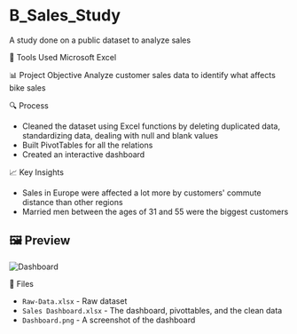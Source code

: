# B_Sales_Study
A study done on a public dataset to analyze sales

📌 Tools Used
Microsoft Excel

📊 Project Objective
Analyze customer sales data to identify what affects bike sales

🔍 Process
- Cleaned the dataset using Excel functions by deleting duplicated data, standardizing data, dealing with null and blank values
- Built PivotTables for all the relations
- Created an interactive dashboard

📈 Key Insights
- Sales in Europe were affected a lot more by customers' commute distance than other regions
- Married men between the ages of 31 and 55 were the biggest customers

## 🖼️ Preview
![Dashboard](https://github.com/user-attachments/assets/4b33e5ce-78fb-47b9-93db-76297f117a54)


📎 Files
- `Raw-Data.xlsx` - Raw dataset
- `Sales Dashboard.xlsx` - The dashboard, pivottables, and the clean data
- `Dashboard.png` - A screenshot of the dashboard
